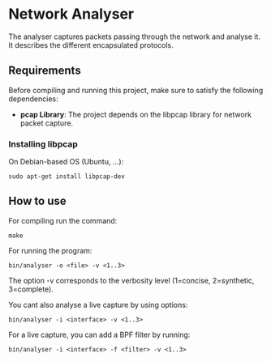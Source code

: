 # Network Analyser

The analyser captures packets passing through the network and analyse it. It describes the different encapsulated protocols.

## Requirements

Before compiling and running this project, make sure to satisfy the following dependencies:

- **pcap Library**: The project depends on the libpcap library for network packet capture.

### Installing libpcap

On Debian-based OS (Ubuntu, ...):

```
sudo apt-get install libpcap-dev
```

## How to use

For compiling run the command:
```
make
```
For running the program:
```
bin/analyser -o <file> -v <1..3>
```
The option -v corresponds to the verbosity level (1=concise, 2=synthetic, 3=complete).

You cant also analyse a live capture by using options:
```
bin/analyser -i <interface> -v <1..3>
```

For a live capture, you can add a BPF filter by running:
```
bin/analyser -i <interface> -f <filter> -v <1..3>
``` 